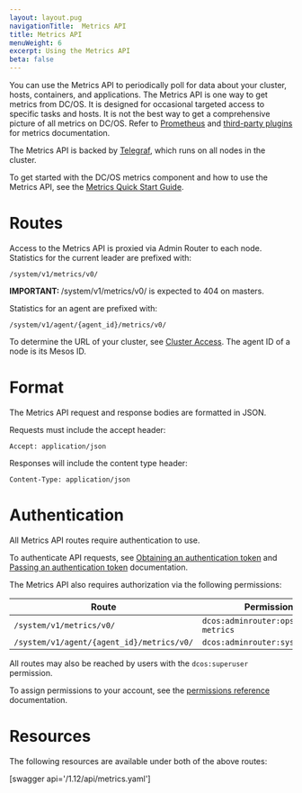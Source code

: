 ```yaml
---
layout: layout.pug
navigationTitle:  Metrics API
title: Metrics API
menuWeight: 6
excerpt: Using the Metrics API
beta: false
---
```

<!-- The source repo for this topic is https://github.com/dcos/dcos-docs-site -->

You can use the Metrics API to periodically poll for data about your cluster, hosts, containers, and applications. The Metrics API is one way to get metrics from DC/OS. It is designed for occasional targeted access to specific tasks and hosts. It is not the best way to get a comprehensive picture of all metrics on DC/OS. Refer to [Prometheus](/dcos/1.12/metrics/prometheus/) and [third-party plugins](https://github.com/dcos/dcos-metrics/blob/master/plugins/CONTRIBUTING.md) for metrics documentation.

The Metrics API is backed by [Telegraf](/dcos/1.12/overview/architecture/components/#telegraf), which runs on all nodes in the cluster.

To get started with the DC/OS metrics component and how to use the Metrics API, see the [Metrics Quick Start Guide](/dcos/1.12/metrics/quickstart/).


# Routes

Access to the Metrics API is proxied via Admin Router to each node. Statistics for the current leader are prefixed with:

```
/system/v1/metrics/v0/
```

<p class="message--important"><strong>IMPORTANT: </strong> /system/v1/metrics/v0/ is expected to 404 on masters.</p>

Statistics for an agent are prefixed with:

```
/system/v1/agent/{agent_id}/metrics/v0/
```

To determine the URL of your cluster, see [Cluster Access](/dcos/1.12/api/access/). The agent ID of a node is its Mesos ID.


# Format

The Metrics API request and response bodies are formatted in JSON.

Requests must include the accept header:

```
Accept: application/json
```

Responses will include the content type header:

```
Content-Type: application/json
```


# Authentication

All Metrics API routes require authentication to use.

To authenticate API requests, see [Obtaining an authentication token](/dcos/1.12/security/ent/iam-api/#obtaining-an-authentication-token) and [Passing an authentication token](/dcos/1.12/security/ent/iam-api/#passing-an-authentication-token) documentation. 

The Metrics API also requires authorization via the following permissions:

| Route | Permission |
|-------|----------|
| `/system/v1/metrics/v0/` | `dcos:adminrouter:ops:system-metrics` |
| `/system/v1/agent/{agent_id}/metrics/v0/` | `dcos:adminrouter:system:agent` |

All routes may also be reached by users with the `dcos:superuser` permission.

To assign permissions to your account, see the [permissions reference](/dcos/1.12/security/ent/perms-reference/) documentation.


# Resources

The following resources are available under both of the above routes:

[swagger api='/1.12/api/metrics.yaml']

